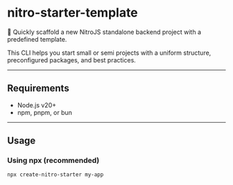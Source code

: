 # nitro-starter-template

🚀 Quickly scaffold a new NitroJS standalone backend project with a predefined template.

This CLI helps you start small or semi projects with a uniform structure, preconfigured packages, and best practices.

---

## Requirements

- Node.js v20+
- npm, pnpm, or bun

---

## Usage

### Using npx (recommended)

```bash
npx create-nitro-starter my-app
```
